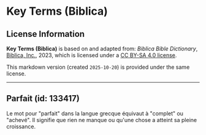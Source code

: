 # Key Terms (Biblica)

## License Information

**Key Terms (Biblica)** is based on and adapted from: _Biblica Bible Dictionary_, [Biblica, Inc.](https://www.biblica.com/), 2023, which is licensed under a [CC BY-SA 4.0 license](https://creativecommons.org/licenses/by-sa/4.0/legalcode.en).

This markdown version (created `2025-10-20`) is provided under the same license.



--------------------------------

## Parfait (id: 133417)

Le mot pour "parfait" dans la langue grecque équivaut à "complet" ou "achevé". Il signifie que rien ne manque ou qu'une chose a atteint sa pleine croissance.


